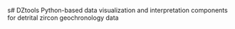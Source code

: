 s# DZtools
Python-based data visualization and interpretation components for detrital zircon geochronology data
